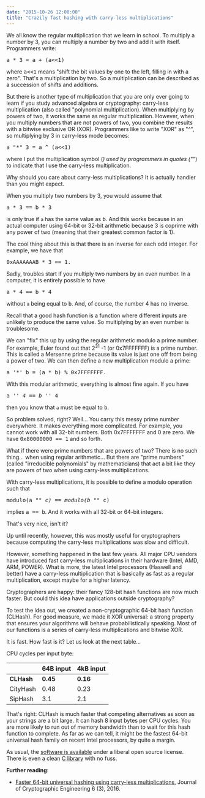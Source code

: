 ```yaml
---
date: "2015-10-26 12:00:00"
title: "Crazily fast hashing with carry-less multiplications"
---
```




We all know the regular multiplication that we learn in school. To multiply a number by 3, you can multiply a number by two and add it with itself. Programmers write:

<tt>a * 3 = a + (a<<1)</tt>

where <tt>a<<1</tt> means "shift the bit values by one to the left, filling in with a zero". That's a multiplication by two. So a multiplication can be described as a succession of shifts and additions.

But there is another type of multiplication that you are only ever going to learn if you study advanced algebra or cryptography: carry-less multiplication (also called "polynomial multiplication). When multiplying by powers of two, it works the same as regular multiplication. However, when you multiply numbers that are not powers of two, you combine the results with a bitwise exclusive OR (XOR). Programmers like to write "XOR" as "^", so multiplying by 3 in carry-less mode becomes:

<tt>a "*" 3 = a ^ (a<<1)</tt>

where I put the multiplication symbol (*) used by programmers in quotes ("*") to indicate that I use the carry-less multiplication.

Why should you care about carry-less multiplications? It is actually handier than you might expect.

When you multiply two numbers by 3, you would assume that

<tt>a * 3 == b * 3</tt>

is only true if `a` has the same value as <tt>b</tt>. And this works because in an actual computer using 64-bit or 32-bit arithmetic because 3 is coprime with any power of two (meaning that their greatest common factor is 1).

The cool thing about this is that there is an inverse for each odd integer. For example, we have that

<tt>0xAAAAAAAB * 3 == 1.</tt>

Sadly, troubles start if you multiply two numbers by an even number. In a computer, it is entirely possible to have

<tt>a * 4 == b * 4</tt>

without `a` being equal to <tt>b</tt>. And, of course, the number 4 has no inverse.

Recall that a good hash function is a function where different inputs are unlikely to produce the same value. So multiplying by an even number is troublesome.

We can "fix" this up by using the regular arithmetic modulo a prime number. For example, Euler found out that 2<sup>31</sup> -1 (or 0x7FFFFFFF) is a prime number. This is called a Mersenne prime because its value is just one off from being a power of two. We can then define a new multiplication modulo a prime:

<tt>a '*' b = (a * b) % 0x7FFFFFFF.</tt>

With this modular arithmetic, everything is almost fine again. If you have

<tt>a '*' 4 == b '*' 4</tt>

then you know that `a` must be equal to <tt>b</tt>.

So problem solved, right? Well... You carry this messy prime number everywhere. It makes everything more complicated. For example, you cannot work with all 32-bit numbers. Both 0x7FFFFFFF and 0 are zero. We have <tt>0x80000000 == 1</tt> and so forth.

What if there were prime numbers that are powers of two? There is no such thing... when using regular arithmetic... But there are "prime numbers" (called "irreducible polynomials" by mathematicians) that act a bit like they are powers of two when using carry-less multiplications.

With carry-less multiplications, it is possible to define a modulo operation such that

<tt>modulo(a "*" c) == modulo(b "*" c)</tt>

implies <tt>a == b</tt>. And it works with all 32-bit or 64-bit integers.

That's very nice, isn't it?

Up until recently, however, this was mostly useful for cryptographers because computing the carry-less multiplications was slow and difficult.

However, something happened in the last few years. All major CPU vendors have introduced fast carry-less multiplications in their hardware (Intel, AMD, ARM, POWER). What is more, the latest Intel processors (Haswell and better) have a carry-less multiplication that is basically as fast as a regular multiplication, except maybe for a higher latency.

Cryptographers are happy: their fancy 128-bit hash functions are now much faster. But could this idea have applications outside cryptography?

To test the idea out, we created a non-cryptographic 64-bit hash function (CLHash). For good measure, we made it XOR universal: a strong property that ensures your algorithms will behave probabilistically speaking. Most of our functions is a series of carry-less multiplications and bitwise XOR.

It is fast. How fast is it? Let us look at the next table...

CPU cycles per input byte:

&nbsp;                   |64B input                |4kB input                |
-------------------------|-------------------------|-------------------------|
__CLHash__               |__0.45__                 |__0.16__                 |
CityHash                 |0.48                     |0.23                     |
SipHash                  |3.1                      |2.1                      |


That's right: CLHash is much faster that competing alternatives as soon as your strings are a bit large. It can hash 8 input bytes per CPU cycles. You are more likely to run out of memory bandwidth than to wait for this hash function to complete. As far as we can tell, it might be the fastest 64-bit universal hash family on recent Intel processors, by quite a margin.

As usual, the [software is available](https://github.com/lemire/StronglyUniversalStringHashing) under a liberal open source license. There is even a clean [C library](https://github.com/lemire/clhash) with no fuss.

__Further reading__:

- [Faster 64-bit universal hashing using carry-less multiplications](http://arxiv.org/abs/1503.03465), Journal of Cryptographic Engineering 6 (3), 2016.


